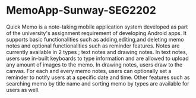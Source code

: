 # MemoApp-Sunway-SEG2202

Quick Memo is a note-taking mobile application system developed as part of the university's assignment requirement of developing Android apps.
It supports basic functionalities such as adding,editing,and deleting memo notes and optional functionalities such as reminder features.
Notes are currently available in 2 types ; text notes and drawing notes.
In text notes, users use in-built keyboards to type information and are allowed to upload any amount of images to the memo.
In drawing notes, users draw to the canvas.
For each and every memo notes, users can optionally set a reminder to notify users at a specific date and time.
Other features such as searching memo by title name and sorting memo by types are available for users as well.
